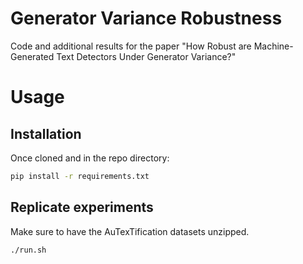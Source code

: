 # Generator Variance Robustness

Code and additional results for the paper "How Robust are Machine-Generated Text Detectors Under Generator Variance?"

# Usage

## Installation
Once cloned and in the repo directory:
```bash
pip install -r requirements.txt
```

## Replicate experiments

Make sure to have the AuTexTification datasets unzipped.
```bash
./run.sh
```
